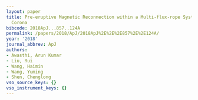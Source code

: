 ```yaml
---
layout: paper
title: Pre-eruptive Magnetic Reconnection within a Multi-flux-rope System in the Solar
  Corona
bibcode: 2018ApJ...857..124A
permalink: /papers/2018/ApJ/2018ApJ%2E%2E%2E857%2E%2E124A/
year: '2018'
journal_abbrev: ApJ
authors:
- Awasthi, Arun Kumar
- Liu, Rui
- Wang, Haimin
- Wang, Yuming
- Shen, Chenglong
vso_source_keys: {}
vso_instrument_keys: {}
---
```


